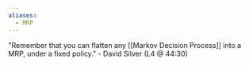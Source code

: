 ```yaml
---
aliases:
  - MRP
---
```



"Remember that you can flatten any [[Markov Decision Process]] into a MRP, under a fixed policy." - David Silver (L4 @ 44:30)

